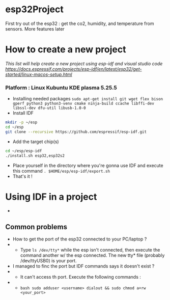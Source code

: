# esp32Project
First try out of the esp32 : get the co2, humidity, and temperature from sensors. More features later



# How to create a new project
*This list will help create a new project using esp-idf and visual studio code*
*https://docs.espressif.com/projects/esp-idf/en/latest/esp32/get-started/linux-macos-setup.html*
### Platform : Linux Kubuntu KDE plasma 5.25.5

* Installing needed packages
`sudo apt-get install git wget flex bison gperf python3 python3-venv cmake ninja-build ccache libffi-dev libssl-dev dfu-util libusb-1.0-0`
* Install IDF
```bash
mkdir -p ~/esp
cd ~/esp
git clone --recursive https://github.com/espressif/esp-idf.git
```
* Add the target chip(s)
```bash
cd ~/esp/esp-idf
./install.sh esp32,esp32s2
```
* Place yourself in the directory where you're gonna use IDF and execute this command
`. $HOME/esp/esp-idf/export.sh`
* That's it !

# Using IDF in a project
* 

## Common problems
* How to get the port of the esp32 connected to your PC/laptop ?
* * Type `ls /dev/tty*` while the esp isn't connected, then execute the command another w/ the esp connected. The new tty* file (probably /dev/ttyUSB0) is your port.
* I managed to finc the port but IDF commands says it doesn't exist ?
* * It can't access th port. Execute the following commands :
* * ```bash sudo adduser <username> dialout && sudo chmod a+rw <your_port>```
